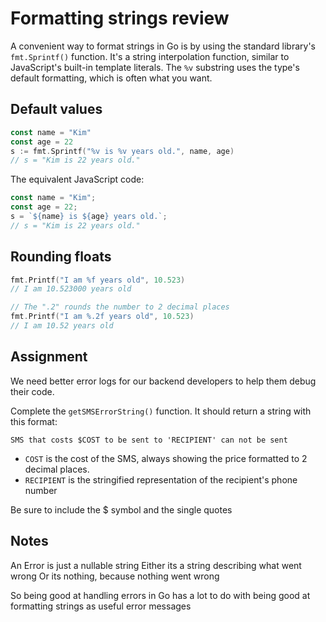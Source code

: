 # Formatting strings review

A convenient way to format strings in Go is by using the standard library's `fmt.Sprintf()` function. It's a string interpolation function, similar to JavaScript's built-in template literals. The `%v` substring uses the type's default formatting, which is often what you want.

## Default values

```go
const name = "Kim"
const age = 22
s := fmt.Sprintf("%v is %v years old.", name, age)
// s = "Kim is 22 years old."
```

The equivalent JavaScript code:

```js
const name = "Kim";
const age = 22;
s = `${name} is ${age} years old.`;
// s = "Kim is 22 years old."
```

## Rounding floats

```go
fmt.Printf("I am %f years old", 10.523)
// I am 10.523000 years old

// The ".2" rounds the number to 2 decimal places
fmt.Printf("I am %.2f years old", 10.523)
// I am 10.52 years old
```

## Assignment

We need better error logs for our backend developers to help them debug their code.

Complete the `getSMSErrorString()` function. It should return a string with this format:

```
SMS that costs $COST to be sent to 'RECIPIENT' can not be sent
```

- `COST` is the cost of the SMS, always showing the price formatted to 2 decimal places.
- `RECIPIENT` is the stringified representation of the recipient's phone number

Be sure to include the $ symbol and the single quotes

## Notes

An Error is just a nullable string
Either its a string describing what went wrong
Or its nothing, because nothing went wrong

So being good at handling errors in Go has a lot to do with being good at formatting strings as useful error messages
